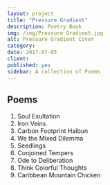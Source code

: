 ```yaml
---
layout: project
title: "Pressure Gradient"
description: Poetry Book
img: /img/Pressure Gradient.jpg
alt: Pressure Gradient Cover
category: 
date: 2017-07-05
client: 
published: yes
sidebar: A collection of Poems
---
```


## Poems
1. Soul Exultation
2. Iron Veins   
3. Carbon Footprint Haibun
4. We the Mixed Dilemma                 
5. Seedlings               
6. Conjoined Tempers    
7. Ode to Deliberation
8. Think Colorful Thoughts
9. Caribbean Mountain Chicken